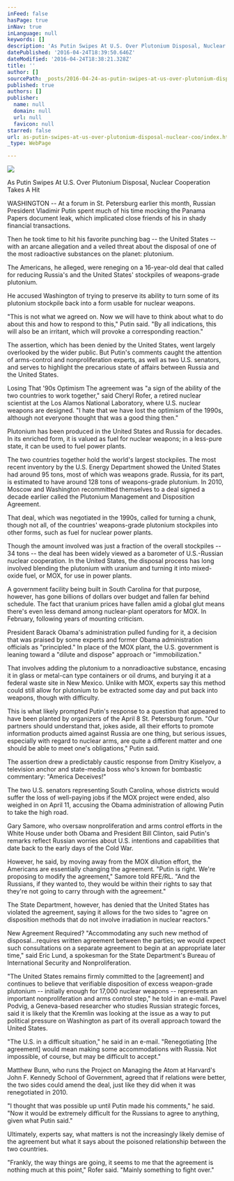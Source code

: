 ```yaml
---
inFeed: false
hasPage: true
inNav: true
inLanguage: null
keywords: []
description: 'As Putin Swipes At U.S. Over Plutonium Disposal, Nuclear Cooperation Takes A Hit'
datePublished: '2016-04-24T18:39:50.646Z'
dateModified: '2016-04-24T18:38:21.328Z'
title: ''
author: []
sourcePath: _posts/2016-04-24-as-putin-swipes-at-us-over-plutonium-disposal-nuclear-coo.md
published: true
authors: []
publisher:
  name: null
  domain: null
  url: null
  favicon: null
starred: false
url: as-putin-swipes-at-us-over-plutonium-disposal-nuclear-coo/index.html
_type: WebPage

---
```

![](https://the-grid-user-content.s3-us-west-2.amazonaws.com/284db9f7-0619-4f50-9ea6-7c5b1a0638db.jpg)

As Putin Swipes At U.S. Over Plutonium Disposal, Nuclear Cooperation Takes A Hit

WASHINGTON -- At a forum in St. Petersburg earlier this month, Russian President Vladimir Putin spent much of his time mocking the Panama Papers document leak, which implicated close friends of his in shady financial transactions. 

Then he took time to hit his favorite punching bag -- the United States -- with an arcane allegation and a veiled threat about the disposal of one of the most radioactive substances on the planet: plutonium.

The Americans, he alleged, were reneging on a 16-year-old deal that called for reducing Russia's and the United States' stockpiles of weapons-grade plutonium.

He accused Washington of trying to preserve its ability to turn some of its plutonium stockpile back into a form usable for nuclear weapons. 

"This is not what we agreed on. Now we will have to think about what to do about this and how to respond to this," Putin said. "By all indications, this will also be an irritant, which will provoke a corresponding reaction." 

The assertion, which has been denied by the United States, went largely overlooked by the wider public. But Putin's comments caught the attention of arms-control and nonproliferation experts, as well as two U.S. senators, and serves to highlight the precarious state of affairs between Russia and the United States. 

Losing That '90s Optimism The agreement was "a sign of the ability of the two countries to work together," said Cheryl Rofer, a retired nuclear scientist at the Los Alamos National Laboratory, where U.S. nuclear weapons are designed. "I hate that we have lost the optimism of the 1990s, although not everyone thought that was a good thing then." 

Plutonium has been produced in the United States and Russia for decades. In its enriched form, it is valued as fuel for nuclear weapons; in a less-pure state, it can be used to fuel power plants. 

The two countries together hold the world's largest stockpiles. The most recent inventory by the U.S. Energy Department showed the United States had around 95 tons, most of which was weapons grade. Russia, for its part, is estimated to have around 128 tons of weapons-grade plutonium. In 2010, Moscow and Washington recommitted themselves to a deal signed a decade earlier called the Plutonium Management and Disposition Agreement. 

That deal, which was negotiated in the 1990s, called for turning a chunk, though not all, of the countries' weapons-grade plutonium stockpiles into other forms, such as fuel for nuclear power plants. 

Though the amount involved was just a fraction of the overall stockpiles -- 34 tons -- the deal has been widely viewed as a barometer of U.S.-Russian nuclear cooperation. In the United States, the disposal process has long involved blending the plutonium with uranium and turning it into mixed-oxide fuel, or MOX, for use in power plants. 

A government facility being built in South Carolina for that purpose, however, has gone billions of dollars over budget and fallen far behind schedule. The fact that uranium prices have fallen amid a global glut means there's even less demand among nuclear-plant operators for MOX. In February, following years of mounting criticism. 

President Barack Obama's administration pulled funding for it, a decision that was praised by some experts and former Obama administration officials as "principled." In place of the MOX plant, the U.S. government is leaning toward a "dilute and dispose" approach or "immobilization." 

That involves adding the plutonium to a nonradioactive substance, encasing it in glass or metal-can type containers or oil drums, and burying it at a federal waste site in New Mexico. Unlike with MOX, experts say this method could still allow for plutonium to be extracted some day and put back into weapons, though with difficulty. 

This is what likely prompted Putin's response to a question that appeared to have been planted by organizers of the April 8 St. Petersburg forum. "Our partners should understand that, jokes aside, all their efforts to promote information products aimed against Russia are one thing, but serious issues, especially with regard to nuclear arms, are quite a different matter and one should be able to meet one's obligations," Putin said. 

The assertion drew a predictably caustic response from Dmitry Kiselyov, a television anchor and state-media boss who's known for bombastic commentary: "America Deceives!" 

The two U.S. senators representing South Carolina, whose districts would suffer the loss of well-paying jobs if the MOX project were ended, also weighed in on April 11, accusing the Obama administration of allowing Putin to take the high road. 

Gary Samore, who oversaw nonproliferation and arms control efforts in the White House under both Obama and President Bill Clinton, said Putin's remarks reflect Russian worries about U.S. intentions and capabilities that date back to the early days of the Cold War. 

However, he said, by moving away from the MOX dilution effort, the Americans are essentially changing the agreement. "Putin is right. We're proposing to modify the agreement," Samore told RFE/RL. "And the Russians, if they wanted to, they would be within their rights to say that they're not going to carry through with the agreement." 

The State Department, however, has denied that the United States has violated the agreement, saying it allows for the two sides to "agree on disposition methods that do not involve irradiation in nuclear reactors." 

New Agreement Required? "Accommodating any such new method of disposal...requires written agreement between the parties; we would expect such consultations on a separate agreement to begin at an appropriate later time," said Eric Lund, a spokesman for the State Department's Bureau of International Security and Nonproliferation. 

"The United States remains firmly committed to the \[agreement\] and continues to believe that verifiable disposition of excess weapon-grade plutonium -- initially enough for 17,000 nuclear weapons -- represents an important nonproliferation and arms control step," he told in an e-mail. Pavel Podvig, a Geneva-based researcher who studies Russian strategic forces, said it is likely that the Kremlin was looking at the issue as a way to put political pressure on Washington as part of its overall approach toward the United States. 

"The U.S. in a difficult situation," he said in an e-mail. "Renegotiating \[the agreement\] would mean making some accommodations with Russia. Not impossible, of course, but may be difficult to accept." 

Matthew Bunn, who runs the Project on Managing the Atom at Harvard's John F. Kennedy School of Government, agreed that if relations were better, the two sides could amend the deal, just like they did when it was renegotiated in 2010\.

"I thought that was possible up until Putin made his comments," he said. "Now it would be extremely difficult for the Russians to agree to anything, given what Putin said." 

Ultimately, experts say, what matters is not the increasingly likely demise of the agreement but what it says about the poisoned relationship between the two countries. 

"Frankly, the way things are going, it seems to me that the agreement is nothing much at this point," Rofer said. "Mainly something to fight over."